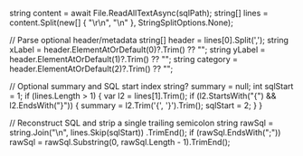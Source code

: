 string content = await File.ReadAllTextAsync(sqlPath);
string[] lines = content.Split(new[] { "\r\n", "\n" }, StringSplitOptions.None);

// Parse optional header/metadata
string[] header = lines[0].Split(',');
string xLabel = header.ElementAtOrDefault(0)?.Trim() ?? "";
string yLabel = header.ElementAtOrDefault(1)?.Trim() ?? "";
string category = header.ElementAtOrDefault(2)?.Trim() ?? "";

// Optional summary and SQL start index
string? summary = null;
int sqlStart = 1;
if (lines.Length > 1)
{
    var l2 = lines[1].Trim();
    if (l2.StartsWith("{") && l2.EndsWith("}"))
    {
        summary = l2.Trim('{', '}').Trim();
        sqlStart = 2;
    }
}

// Reconstruct SQL and strip a single trailing semicolon
string rawSql = string.Join("\n", lines.Skip(sqlStart))
                     .TrimEnd();
if (rawSql.EndsWith(";"))
    rawSql = rawSql.Substring(0, rawSql.Length - 1).TrimEnd();
